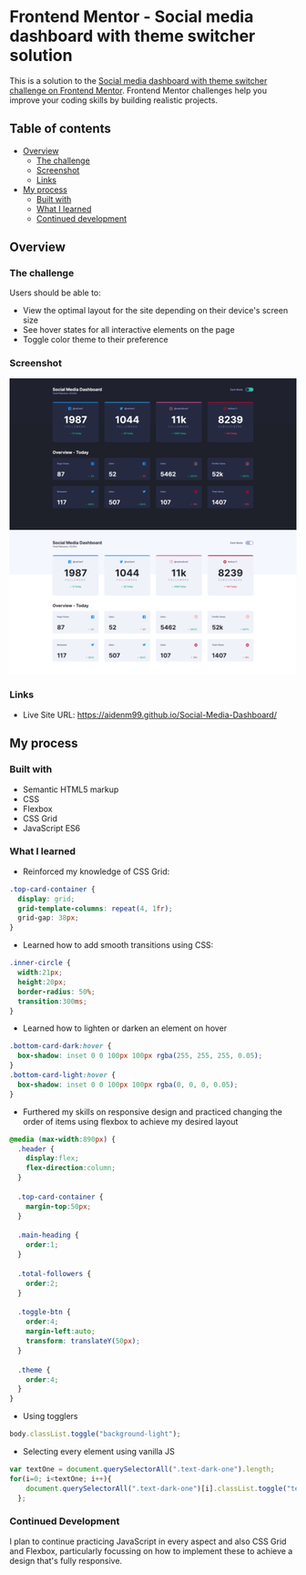 # Frontend Mentor - Social media dashboard with theme switcher solution

This is a solution to the [Social media dashboard with theme switcher challenge on Frontend Mentor](https://www.frontendmentor.io/challenges/social-media-dashboard-with-theme-switcher-6oY8ozp_H). Frontend Mentor challenges help you improve your coding skills by building realistic projects. 

## Table of contents

- [Overview](#overview)
  - [The challenge](#the-challenge)
  - [Screenshot](#screenshot)
  - [Links](#links)
- [My process](#my-process)
  - [Built with](#built-with)
  - [What I learned](#what-i-learned)
  - [Continued development](#continued-development)

## Overview

### The challenge

Users should be able to:

- View the optimal layout for the site depending on their device's screen size
- See hover states for all interactive elements on the page
- Toggle color theme to their preference

### Screenshot

![Darkmode](./Darkmode.png)
![Lightmode](./Lightmode.png)

### Links

- Live Site URL: https://aidenm99.github.io/Social-Media-Dashboard/

## My process

### Built with

- Semantic HTML5 markup
- CSS 
- Flexbox
- CSS Grid
- JavaScript ES6	

### What I learned

- Reinforced my knowledge of CSS Grid:

```css
.top-card-container {
  display: grid;
  grid-template-columns: repeat(4, 1fr);
  grid-gap: 38px;
}
```

- Learned how to add smooth transitions using CSS: 

```css
.inner-circle {
  width:21px;
  height:20px;
  border-radius: 50%;
  transition:300ms;
}
```

- Learned how to lighten or darken an element on hover 

```css
.bottom-card-dark:hover {
  box-shadow: inset 0 0 100px 100px rgba(255, 255, 255, 0.05);
}
.bottom-card-light:hover {
  box-shadow: inset 0 0 100px 100px rgba(0, 0, 0, 0.05);
}
```

- Furthered my skills on responsive design and practiced changing the order of items using flexbox to achieve my desired layout

```css
@media (max-width:890px) {
  .header {
    display:flex;
    flex-direction:column;
  }

  .top-card-container {
    margin-top:50px;
  }

  .main-heading {
    order:1;
  }

  .total-followers {
    order:2;
  }

  .toggle-btn {
    order:4;
    margin-left:auto;
    transform: translateY(50px);
  }

  .theme {
    order:4;
  }
}
```

- Using togglers

```js
body.classList.toggle("background-light");
```

- Selecting every element using vanilla JS

```js
var textOne = document.querySelectorAll(".text-dark-one").length;
for(i=0; i<textOne; i++){
    document.querySelectorAll(".text-dark-one")[i].classList.toggle("text-light-one");
  };
```

### Continued Development
I plan to continue practicing JavaScript in every aspect and also CSS Grid and Flexbox, particularly focussing on how to implement these to achieve a design
that's fully responsive.




